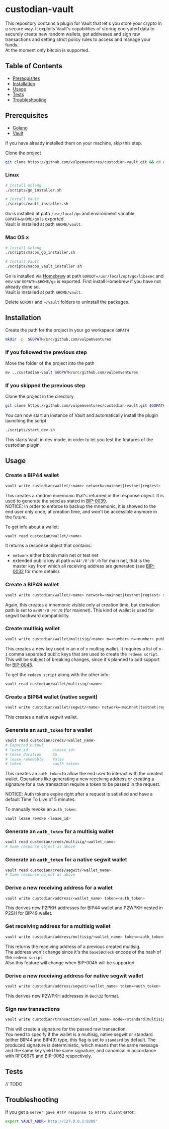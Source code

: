 # custodian-vault

This repository contains a plugin for Vault that let's you store your crypto in a secure way. It exploits Vault's capabilities of storing encrypted data to securely create new random wallets, get addresses and sign raw transactions and setting strict policy rules to access and manage your funds.  
At the moment only bitcoin is supported.

## Table of Contents

* [Prerequisites](#prerequisites)
* [Installation](#installation)
* [Usage](#usage)
* [Tests](#tests)
* [Troubleshooting](#troubleshooting)

## Prerequisites

* [Golang](https://golang.org/)
* [Vault](https://www.vaultproject.io/)

If you have already installed them on your machine, skip this step.

Clone the project

```sh
git clone https://github.com/vulpemventures/custodian-vault.git && cd custodian-vault
```

### Linux

```sh
# Install Golang
./scripts/go_installer.sh

# Install Vault
./scripts/vault_installer.sh
```

Go is installed at path `/usr/local/go` and environment variable `GOPATH=$HOME/go` is exported.  
Vault is installed at path `$HOME/vault`.

### Mac OS x

```sh
# Install Golang
./scripts/macos_go_installer.sh

# Install Vault
./scripts/macos_vault_installer.sh
```

Go is installed via [Homebrew](https://brew.sh/?utm_source=devmag.io) at path `GOROOT=/usr/local/opt/go/libexec` and env var `GOPATH=$HOME/go` is exported. First install Homebrew if you have not already done so.  
Vault is installed at path `$HOME/vault`.  

Delete `GOROOT` and `~/vault` folders to uninstall the packages.  

## Installation

Create the path for the project in your go workspace `GOPATH`

```sh
mkdir -p  $GOPATH/src/github.com/vulpemventures
```

### If you followed the previous step

Move the folder of the project into the path

```sh
mv ../custodian-vault $GOPATH/src/github.com/vulpemventures
```

### If you skipped the previous step

Clone the project in the directory

```sh
git clone https://github.com/vulpemventures/custodian-vault.git $GOPATH/src/github.com/vulpemventures/custodian-vault
```

You can now start an instance of Vault and automatically install the plugin launching the script

```sh
./scripts/start_dev.sh
```

This starts Vault in dev mode, in order to let you test the features of the custodian plugin.

## Usage

### Create a BIP44 wallet

```sh
vault write custodian/wallet/<name> network=<mainnet|testnet|regtest>
```

This creates a random mnemonic that's returned in the response object. It is used to generate the seed as stated in [BIP-0039](https://github.com/bitcoin/bips/blob/master/bip-0039.mediawiki).  
NOTICE: In order to enforce to backup the mnemonic, it is showed to the end user only once, at creation time, and won't be accessible anymore in the future.

To get info about a wallet:

```sh
vault read custodian/wallet/<name>
```

It returns a response object that contains:

* `network` either bitcoin main net or test net
* extended public key at path `m/44'/0'/0'/0` for main net, that is the master key from which all receiving address are generated (see [BIP-0032](https://github.com/bitcoin/bips/blob/master/bip-0039.mediawiki) for more details).

### Create a BIP49 wallet

```sh
vault write custodian/wallet/<name> network=<mainnet|testnet|regtest> segwit=true
```

Again, this creates a mnemonic visible only at creation time, but derivation path is set to `m/49'/0'/0'/0` (for mainnet). This kind of wallet is used for segwit backward compatibility.

### Create multisig wallet

```sh
vault write custodian/wallet/multisig/<name> m=<number> n=<number> pubkeys=<list,of,pubkeys> network=<mainnet|testnet|regtest>
```

This creates a new key used in an `m` of `n` multisg wallet. It requires a list of `n-1` comma separated public keys that are used to create the `redeem script`. This will be subject of breaking changes, since it's planned to add support for [BIP-0045](https://github.com/bitcoin/bips/blob/master/bip-0045.mediawiki).

To get the `redeem script` along with the other info:

```sh
vault read custodian/wallet/multisig/<name>
```

### Create a BIP84 wallet (native segwit)

```sh
vault write custodian/wallet/segwit/<name> network=<mainnet|testnet|regtest>
```
This creates a native segwit wallet.

### Generate an `auth_token` for a wallet

```sh
vault read custodian/creds/<wallet_name>
# Expected output
# lease_id           <lease_id>
# lease_duration     5m
# lease_renewable    false
# token              <auth_token>
```

This creates an `auth_token` to allow the end user to interact with the created wallet. Operations like generating a new receiving address or creating a signature for a raw transaction require a token to be passed in the request.

NOTICE: Auth tokens expire right after a request is satisfied and have a default Time To Live of 5 minutes.

To manually revoke an `auth_token`:

```sh
vault lease revoke <lease_id>
```

### Generate an `auth_token` for a multisig wallet

```sh
vault read custodian/creds/multisig/<wallet_name>
# Same response object as above
```

### Generate an `auth_token` for a native segwit wallet

```sh
vault read custodian/creds/segwit/<wallet_name>
# Same response object as above
```

### Derive a new receiving address for a wallet

```sh
vault write custodian/address/<wallet_name> token=<auth_token>
```

This derives new P2PKH addresses for BIP44 wallet and P2WPKH nested in P2SH for BIP49 wallet.

### Get receiving address for a multisig wallet

```sh
vault write custodian/address/multisig/<wallet_name> token=<auth_token>
```

This returns the receiving address of a previous created multisig.  
The address won't change since it's the `base58check` encode of the hash of the `redeem script`.  
Also this feature will change when BIP-0045 will be supported.

### Derive a new receiving address for native segwit wallet

```sh
vault write custodian/address/segwit/<wallet_name> token=<auth_token>
```

This derives new P2WPKH addresses in `Bech32` format.

### Sign raw transactions

```sh
vault write custodian/transaction/<wallet_name> mode=<standard|multisig|segwit> rawTx=<string> token=<auth_token>
```

This will create a signature for the passed raw transaction.  
You need to specify if the wallet is a multisig, native segwit or standard (either BIP44 and BIP49) type, this flag is set to `standard` by default.
The produced signature is deterministic, which means that the same message and the same key yield the same signature, and canonical in accordance with [RFC6979](https://tools.ietf.org/html/rfc6979) and [BIP-0062](https://github.com/bitcoin/bips/blob/master/bip-0062.mediawiki) respectively.

## Tests

// TODO

## Troubleshooting

If you get a `server gave HTTP response to HTTPS client` error:

```sh
export VAULT_ADDR='http://127.0.0.1:8200'
```
